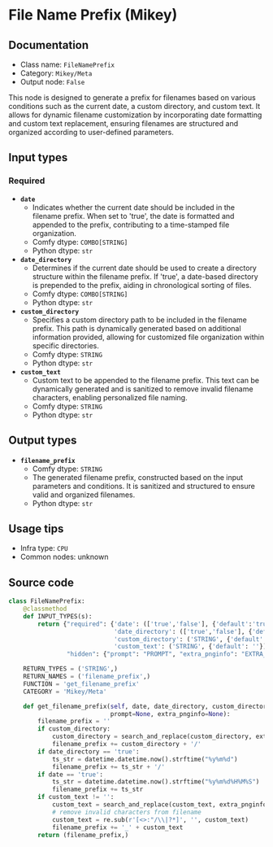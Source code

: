 # File Name Prefix (Mikey)
## Documentation
- Class name: `FileNamePrefix`
- Category: `Mikey/Meta`
- Output node: `False`

This node is designed to generate a prefix for filenames based on various conditions such as the current date, a custom directory, and custom text. It allows for dynamic filename customization by incorporating date formatting and custom text replacement, ensuring filenames are structured and organized according to user-defined parameters.
## Input types
### Required
- **`date`**
    - Indicates whether the current date should be included in the filename prefix. When set to 'true', the date is formatted and appended to the prefix, contributing to a time-stamped file organization.
    - Comfy dtype: `COMBO[STRING]`
    - Python dtype: `str`
- **`date_directory`**
    - Determines if the current date should be used to create a directory structure within the filename prefix. If 'true', a date-based directory is prepended to the prefix, aiding in chronological sorting of files.
    - Comfy dtype: `COMBO[STRING]`
    - Python dtype: `str`
- **`custom_directory`**
    - Specifies a custom directory path to be included in the filename prefix. This path is dynamically generated based on additional information provided, allowing for customized file organization within specific directories.
    - Comfy dtype: `STRING`
    - Python dtype: `str`
- **`custom_text`**
    - Custom text to be appended to the filename prefix. This text can be dynamically generated and is sanitized to remove invalid filename characters, enabling personalized file naming.
    - Comfy dtype: `STRING`
    - Python dtype: `str`
## Output types
- **`filename_prefix`**
    - Comfy dtype: `STRING`
    - The generated filename prefix, constructed based on the input parameters and conditions. It is sanitized and structured to ensure valid and organized filenames.
    - Python dtype: `str`
## Usage tips
- Infra type: `CPU`
- Common nodes: unknown


## Source code
```python
class FileNamePrefix:
    @classmethod
    def INPUT_TYPES(s):
        return {"required": {'date': (['true','false'], {'default':'true'}),
                             'date_directory': (['true','false'], {'default':'true'}),
                             'custom_directory': ('STRING', {'default': ''}),
                             'custom_text': ('STRING', {'default': ''})},
                "hidden": {"prompt": "PROMPT", "extra_pnginfo": "EXTRA_PNGINFO"},}

    RETURN_TYPES = ('STRING',)
    RETURN_NAMES = ('filename_prefix',)
    FUNCTION = 'get_filename_prefix'
    CATEGORY = 'Mikey/Meta'

    def get_filename_prefix(self, date, date_directory, custom_directory, custom_text,
                            prompt=None, extra_pnginfo=None):
        filename_prefix = ''
        if custom_directory:
            custom_directory = search_and_replace(custom_directory, extra_pnginfo, prompt)
            filename_prefix += custom_directory + '/'
        if date_directory == 'true':
            ts_str = datetime.datetime.now().strftime("%y%m%d")
            filename_prefix += ts_str + '/'
        if date == 'true':
            ts_str = datetime.datetime.now().strftime("%y%m%d%H%M%S")
            filename_prefix += ts_str
        if custom_text != '':
            custom_text = search_and_replace(custom_text, extra_pnginfo, prompt)
            # remove invalid characters from filename
            custom_text = re.sub(r'[<>:"/\\|?*]', '', custom_text)
            filename_prefix += '_' + custom_text
        return (filename_prefix,)

```
